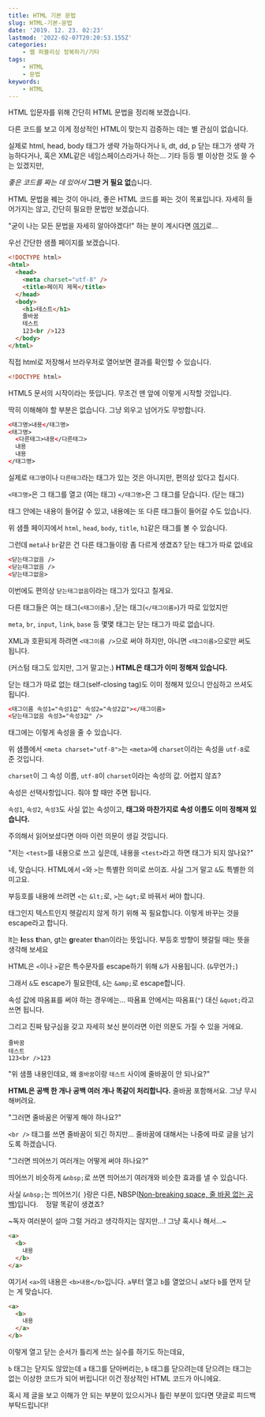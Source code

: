 ```yaml
---
title: HTML 기본 문법
slug: HTML-기본-문법
date: '2019. 12. 23. 02:23'
lastmod: '2022-02-07T20:20:53.155Z'
categories:
    - 웹 퍼블리싱 정복하기/기타
tags:
    - HTML
    - 문법
keywords:
    - HTML
---
```

HTML 입문자를 위해 간단히 HTML 문법을 정리해 보겠습니다.

다른 코드를 보고 이게 정상적인 HTML이 맞는지 검증하는 데는 별 관심이 없습니다.

실제로 html, head, body 태그가 생략 가능하다거나 li, dt, dd, p 닫는 태그가 생략 가능하다거나, 혹은 XML같은 네임스페이스라거나 하는... 기타 등등 별 이상한 것도 쓸 수는 있겠지만,

_좋은 코드를 짜는 데 있어서_ **그딴 거 필요 없**습니다.

HTML 문법을 꿰는 것이 아니라, 좋은 HTML 코드를 짜는 것이 목표입니다.
자세히 들어가지는 않고, 간단히 필요한 문법만 보겠습니다.

"굳이 나는 모든 문법을 자세히 알아야겠다!" 하는 분이 계시다면 [여기](https://html.spec.whatwg.org/multipage/syntax.html)로...

우선 간단한 샘플 페이지를 보겠습니다.

```html
<!DOCTYPE html>
<html>
  <head>
    <meta charset="utf-8" />
    <title>페이지 제목</title>
  </head>
  <body>
    <h1>테스트</h1>
    줄바꿈
    테스트
    123<br />123
  </body>
</html>
```

직접 html로 저장해서 브라우저로 열어보면 결과를 확인할 수 있습니다.

```html
<!DOCTYPE html>
```

HTML5 문서의 시작이라는 뜻입니다. 무조건 맨 앞에 이렇게 시작할 것입니다.

딱히 이해해야 할 부분은 없습니다. 그냥 외우고 넘어가도 무방합니다.

```html
<태그명>내용</태그명>
<태그명>
  <다른태그>내용</다른태그>
  내용
  내용
</태그명>
```

실제로 `태그명`이나 `다른태그`라는 태그가 있는 것은 아니지만, 편의상 있다고 칩시다.

`<태그명>`은 그 태그를 열고 (여는 태그) `</태그명>`은 그 태그를 닫습니다. (닫는 태그)

태그 안에는 내용이 들어갈 수 있고, 내용에는 또 다른 태그들이 들어갈 수도 있습니다.

위 샘플 페이지에서 `html`, `head`, `body`, `title`, `h1`같은 태그를 볼 수 있습니다.

그런데 `meta`나 `br`같은 건 다른 태그들이랑 좀 다르게 생겼죠? 닫는 태그가 따로 없네요

```html
<닫는태그없음 />
<닫는태그없음 />
<닫는태그없음>
```

이번에도 편의상 `닫는태그없음`이라는 태그가 있다고 칠게요.

다른 태그들은 여는 태그(`<태그이름>`) ,닫는 태그(`</태그이름>`)가 따로 있었지만

`meta`, `br`, `input`, `link`, `base` 등 몇몇 태그는 닫는 태그가 따로 없습니다.

XML과 호환되게 하려면 `<태그이름 />`으로 써야 하지만, 아니면 `<태그이름>`으로만 써도 됩니다.

(커스텀 태그도 있지만, 그거 말고는.) **HTML은 태그가 이미 정해져 있습니다.**

닫는 태그가 따로 없는 태그(self-closing tag)도 이미 정해져 있으니 안심하고 쓰셔도 됩니다.

```html
<태그이름 속성1="속성1값" 속성2="속성2값"></태그이름>
<닫는태그없음 속성3="속성3값" />
```

태그에는 이렇게 속성을 줄 수 있습니다.

위 샘플에서 `<meta charset="utf-8">`는 `<meta>`에 `charset`이라는 속성을 `utf-8`로 준 것입니다.

`charset`이 그 속성 이름, `utf-8`이 `charset`이라는 속성의 값. 어렵지 않죠?

속성은 선택사항입니다. 줘야 할 때만 주면 됩니다.

`속성1`, `속성2`, `속성3`도 사실 없는 속성이고, **태그와 마찬가지로 속성 이름도 이미 정해져 있습니다.**

주의해서 읽어보셨다면 아마 이런 의문이 생길 것입니다.

"저는 `<test>`를 내용으로 쓰고 싶은데, 내용을 `<test>`라고 하면 태그가 되지 않나요?"

네, 맞습니다. HTML에서 `<`와 `>`는 특별한 의미로 쓰이죠. 사실 그거 말고 `&`도 특별한 의미고요.

부등호를 내용에 쓰려면 `<`는 `&lt;`로, `>`는 `&gt;`로 바꿔서 써야 합니다.

태그인지 텍스트인지 헷갈리지 않게 하기 위해 꼭 필요합니다. 이렇게 바꾸는 것을 escape라고 합니다.

lt는 **l**ess **t**han, gt는 **g**reater **t**han이라는 뜻입니다. 부등호 방향이 헷갈릴 때는 뜻을 생각해 보세요

HTML은 `<`이나 `>`같은 특수문자를 escape하기 위해 `&`가 사용됩니다. (`&`무언가`;`)

그래서 `&`도 escape가 필요한데, `&`는 `&amp;`로 escape합니다.

속성 값에 따옴표를 써야 하는 경우에는... 따욤표 안에서는 따옴표(`"`) 대신 `&quot;`라고 쓰면 됩니다.

그리고 진짜 탐구심을 갖고 자세히 보신 분이라면 이런 의문도 가질 수 있을 거에요.

```text
줄바꿈
테스트
123<br />123
```

"위 샘플 내용인데요, 왜 `줄바꿈`이랑 `테스트` 사이에 줄바꿈이 안 되나요?"

**HTML은 공백 한 개나 공백 여러 개나 똑같이 처리합니다.** 줄바꿈 포함해서요. 그냥 무시해버려요.

"그러면 줄바꿈은 어떻게 해야 하나요?"

`<br />` 태그를 쓰면 줄바꿈이 되긴 하지만... 줄바꿈에 대해서는 나중에 따로 글을 남기도록 하겠습니다.

"그러면 띄어쓰기 여러개는 어떻게 써야 하나요?"

띄어쓰기 비슷하게 `&nbsp;`로 쓰면 띄어쓰기 여러개와 비슷한 효과를 낼 수 있습니다.

사실 `&nbsp;`는 띄어쓰기(` `)랑은 다른, NBSP([Non-breaking space, 줄 바꿈 없는 공백](https://ko.wikipedia.org/wiki/%EC%A4%84_%EB%B0%94%EA%BF%88_%EC%97%86%EB%8A%94_%EA%B3%B5%EB%B0%B1))입니다. ` ` 정말 똑같이 생겼죠?

~독자 여러분이 설마 그럴 거라고 생각하지는 않지만...! 그냥 혹시나 해서...~

```html
<a>
  <b>
    내용
  </b>
</a>
```

여기서 `<a>`의 내용은 `<b>내용</b>`입니다. `a`부터 열고 `b`를 열었으니 `a`보다 `b`를 먼저 닫는 게 맞습니다.

```html
<a>
  <b>
    내용
  </a>
</b>
```

이렇게 열고 닫는 순서가 틀리게 쓰는 실수를 하기도 하는데요,

`b` 태그는 닫지도 않았는데 `a` 태그를 닫아버리는, `b` 태그를 닫으려는데 닫으려는 태그는 없는 이상한 코드가 되어 버립니다! 이건 정상적인 HTML 코드가 아니에요.

혹시 제 글을 보고 이해가 안 되는 부분이 있으시거나 틀린 부분이 있다면 댓글로 피드백 부탁드립니다!
